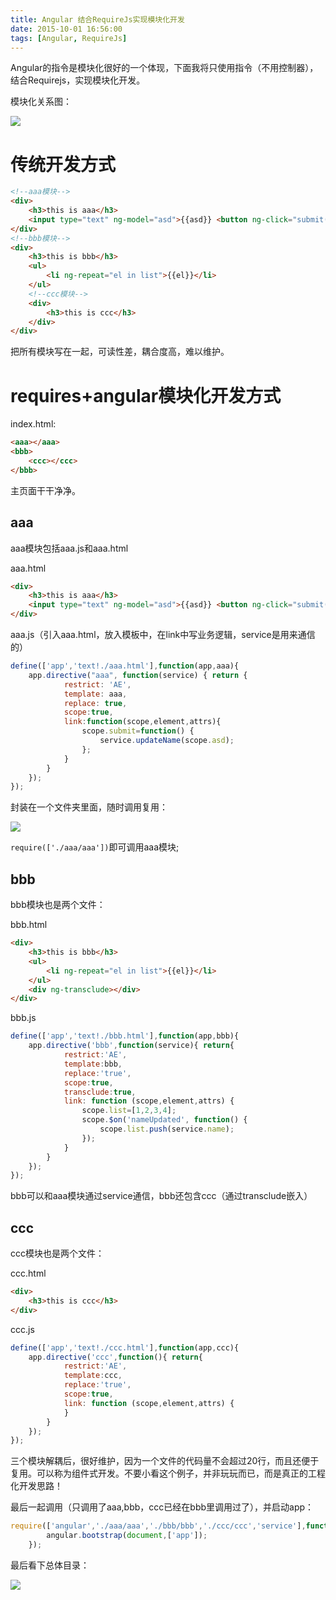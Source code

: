 ```yaml
---
title: Angular 结合RequireJs实现模块化开发
date: 2015-10-01 16:56:00
tags: [Angular, RequireJs]
---
```


Angular的指令是模块化很好的一个体现，下面我将只使用指令（不用控制器），结合Requirejs，实现模块化开发。

<!--more-->

模块化关系图：

![](https://ws3.sinaimg.cn/mw690/83900b4egw1f9yh3om8qij20bl05e0t8.jpg)

# 传统开发方式

```html
<!--aaa模块-->
<div>
    <h3>this is aaa</h3>
    <input type="text" ng-model="asd">{{asd}} <button ng-click="submit()">submit</button>
</div>
<!--bbb模块-->
<div>
    <h3>this is bbb</h3>
    <ul>
        <li ng-repeat="el in list">{{el}}</li>
    </ul>
    <!--ccc模块-->
    <div>
        <h3>this is ccc</h3>
    </div>
</div>
```

把所有模块写在一起，可读性差，耦合度高，难以维护。

# requires+angular模块化开发方式

index.html:

```html
<aaa></aaa>
<bbb>
    <ccc></ccc>
</bbb>
```

主页面干干净净。

## aaa

aaa模块包括aaa.js和aaa.html

aaa.html

```html
<div>
    <h3>this is aaa</h3>
    <input type="text" ng-model="asd">{{asd}} <button ng-click="submit()">submit</button>
</div>
```

aaa.js（引入aaa.html，放入模板中，在link中写业务逻辑，service是用来通信的）

```js
define(['app','text!./aaa.html'],function(app,aaa){
    app.directive("aaa", function(service) { return {
            restrict: 'AE',
            template: aaa,
            replace: true,
            scope:true,
            link:function(scope,element,attrs){
                scope.submit=function() {
                    service.updateName(scope.asd);
                };
            }
        }
    });
});
```

封装在一个文件夹里面，随时调用复用：

![](https://ws1.sinaimg.cn/mw690/83900b4egw1f9yh3p0f0kj202y01zmx0.jpg)

`require(['./aaa/aaa'])`即可调用aaa模块;

## bbb

bbb模块也是两个文件：

bbb.html

```html
<div>
    <h3>this is bbb</h3>
    <ul>
        <li ng-repeat="el in list">{{el}}</li>
    </ul>
    <div ng-transclude></div>
</div>
```

bbb.js

```js
define(['app','text!./bbb.html'],function(app,bbb){
    app.directive('bbb',function(service){ return{
            restrict:'AE',
            template:bbb,
            replace:'true',
            scope:true,
            transclude:true,
            link: function (scope,element,attrs) {
                scope.list=[1,2,3,4];
                scope.$on('nameUpdated', function() {
                    scope.list.push(service.name);
                });
            }
        }
    });
});
```

bbb可以和aaa模块通过service通信，bbb还包含ccc（通过transclude嵌入）

## ccc

ccc模块也是两个文件：

ccc.html

```html
<div>
    <h3>this is ccc</h3>
</div>
```

ccc.js

```js
define(['app','text!./ccc.html'],function(app,ccc){
    app.directive('ccc',function(){ return{
            restrict:'AE',
            template:ccc,
            replace:'true',
            scope:true,
            link: function (scope,element,attrs) {
            }
        }
    });
});
```

三个模块解耦后，很好维护，因为一个文件的代码量不会超过20行，而且还便于复用。可以称为组件式开发。不要小看这个例子，并非玩玩而已，而是真正的工程化开发思路！

最后一起调用（只调用了aaa,bbb，ccc已经在bbb里调用过了），并启动app：

```js
require(['angular','./aaa/aaa','./bbb/bbb','./ccc/ccc','service'],function(angular){
        angular.bootstrap(document,['app']);
    });
```

最后看下总体目录：

![](https://ws3.sinaimg.cn/mw690/83900b4egw1f9yh3p8mnoj203m08iaae.jpg)
